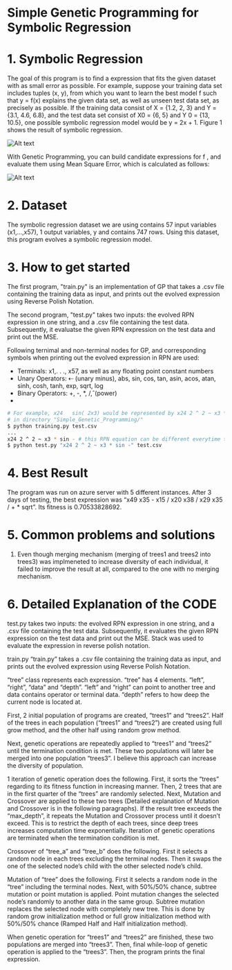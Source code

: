 # Simple Genetic Programming for Symbolic Regression

# 1. Symbolic Regression
The goal of this program is to find a expression that fits the given dataset with as small error as possible. For example, suppose your training data set includes tuples (x, y), from which you want to learn the best model f such that y = f(x) explains the given data set, as well as unseen test data set, as precisely as possible. If the training data consist of X = {1.2, 2, 3} and Y = {3.1, 4.6, 6.8}, and the test data set consist of X0 = {6, 5} and Y 0 = {13, 10.5}, one possible symbolic regression model would be y = 2x + 1. Figure 1 shows the result of symbolic regression.

![Alt text](Figures/Figure1.jpg?raw=true "Title")

With Genetic Programming, you can build candidate expressions for f , and evaluate them using Mean Square Error, which is calculated as follows:

![Alt text](Figures/Figure2.jpg?raw=true "Title")

# 2. Dataset
The symbolic regression dataset we are using contains 57 input variables (x1,...,x57), 1 output variables, y and contains 747 rows. Using this dataset, this program evolves a symbolic regression model.

# 3. How to get started

The first program, "train.py" is an implementation of GP that takes a .csv file containing the training data as input, and prints out the evolved expression using Reverse Polish Notation. 

The second program, "test.py" takes two inputs: the evolved RPN expression in one string, and a .csv file containing the test data. Subsequently, it evaluatse the given RPN expression on the test data and print out the MSE.

Following ternimal and non-terminal nodes for GP, and corresponding symbols when printing out the evolved expression in RPN are used:
-  Terminals: x1,. . ., x57, as well as any floating point constant numbers
-  Unary Operators: ⇠ (unary minus), abs, sin, cos, tan, asin, acos, atan, sinh, cosh,
tanh, exp, sqrt, log
-  Binary Operators: +, -, *, /,ˆ(power)
-  
```sh
# For example, x24   sin( 2x3) would be represented by x24 2 ^ 2 ~ x3 * sin -.
# in directory "Simple_Genetic_Programming/"
$ python training.py test.csv
...
x24 2 ^ 2 ~ x3 * sin - # this RPN equation can be different everytime the program is run
$ python test.py "x24 2 ^ 2 ~ x3 * sin -" test.csv

```

# 4. Best Result
The program was run on azure server with 5 different instances. After 3 days of testing, the best expression was “x49 x35 - x15 / x20 x38 / x29 x35 / + * sqrt”. Its fitness is 0.70533828692. 

# 5. Common problems and solutions
1. Even though merging mechanism (merging of trees1 and trees2 into trees3) was implmeneted to increase diversity of each individual, it failed to improve the result at all, compared to the one with no merging mechanism.

# 6. Detailed Explanation of the CODE

test.py takes two inputs: the evolved RPN expression in one string, and a .csv file containing the test data. Subsequently, it evaluates the given RPN expression on the test data and print out the MSE. 
Stack was used to evaluate the expression in reverse polish notation.

train.py 
“train.py” takes a .csv file containing the training data as input, and prints out the evolved expression using Reverse Polish Notation. 

“tree” class represents each expression. “tree” has 4 elements. “left”, “right”, “data” and “depth”. “left” and “right” can point to another tree and data contains operator or terminal data. “depth” refers to how deep the current node is located at.

First, 2 initial population of programs are created, “trees1” and “trees2”. Half of the trees in each population (“trees1” and “trees2”) are created using full grow method, and the other half using random grow method.

Next, genetic operations are repeatedly applied to “trees1” and “trees2” until the termination condition is met. These two populations will later be merged into one population “trees3”. I believe this approach can increase the diversity of population.

1 iteration of genetic operation does the following. First, it sorts the “trees” regarding to its fitness function in increasing manner. Then, 2 trees that are in the first quarter of the “trees” are randomly selected. Next, Mutation and Crossover are applied to these two trees (Detailed explanation of Mutation and Crossover is in the following paragraphs). If the result tree exceeds the “max_depth”, it repeats the Mutation and Crossover process until it doesn’t exceed. This is to restrict the depth of each trees, since deep trees increases computation time exponentially. Iteration of genetic operations are terminated when the termination condition is met. 

Crossover of “tree_a” and “tree_b” does the following. First it selects a random node in each trees excluding the terminal nodes. Then it swaps the one of the selected node’s child with the other selected node’s child. 

Mutation of “tree” does the following. First it selects a random node in the “tree” including the terminal nodes. Next, with 50%/50% chance, subtree mutation or point mutation is applied. Point mutation changes the selected node’s randomly to another data in the same group. Subtree mutation replaces the selected node with completely new tree. This is done by random grow initialization method or full grow initialization method with 50%/50% chance (Ramped Half and Half initialization method).

When genetic operation for “trees1” and “trees2” are finished, these two populations are merged into “trees3”. Then, final while-loop of genetic operation is applied to the “trees3”. Then, the program prints the final expression.

